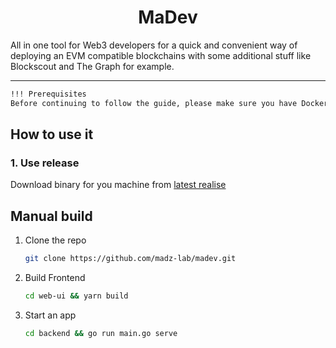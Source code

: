 <h1 align="center"> MaDev </h1>
All in one tool for Web3 developers for a quick and convenient way of deploying an EVM compatible blockchains with some additional stuff like Blockscout and The Graph for example.  

---

```md
!!! Prerequisites
Before continuing to follow the guide, please make sure you have Docker installed locally
```

## How to use it
### 1. Use release
Download binary for you machine from [latest realise](https://github.com/madz-lab/madev/releases) 

## Manual build

1. Clone the repo

    ```bash
    git clone https://github.com/madz-lab/madev.git
    ```

2. Build Frontend

    ```bash
    cd web-ui && yarn build
    ```

3. Start an app

    ```bash
    cd backend && go run main.go serve
    ```
